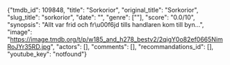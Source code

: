 {"tmdb_id": 109848, "title": "Sorkorior", "original_title": "Sorkorior", "slug_title": "sorkorior", "date": "", "genre": [""], "score": "0.0/10", "synopsis": "Allt var frid och fr\u00f6jd tills handlaren kom till byn...", "image": "https://image.tmdb.org/t/p/w185_and_h278_bestv2/2qigY0o82ef0665NimRoJYr35RD.jpg", "actors": [], "comments": [], "recommandations_id": [], "youtube_key": "notfound"}